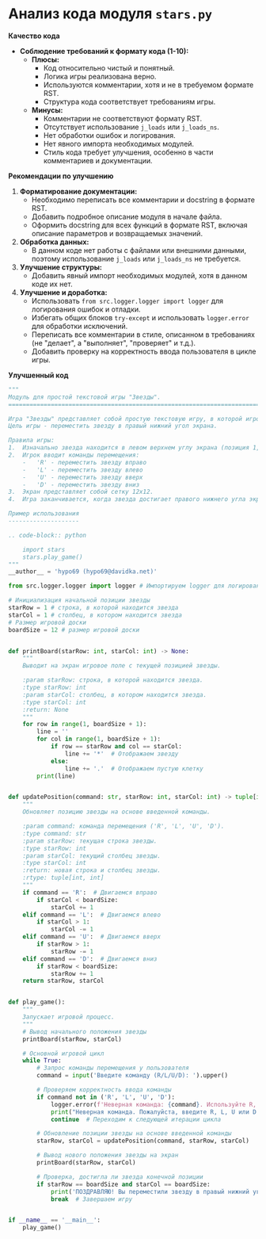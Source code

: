 # Анализ кода модуля `stars.py`

**Качество кода**

-   **Соблюдение требований к формату кода (1-10):**
    -   **Плюсы:**
        -   Код относительно чистый и понятный.
        -   Логика игры реализована верно.
        -   Используются комментарии, хотя и не в требуемом формате RST.
        -   Структура кода соответствует требованиям игры.
    -   **Минусы:**
        -   Комментарии не соответствуют формату RST.
        -   Отсутствует использование `j_loads` или `j_loads_ns`.
        -   Нет обработки ошибок и логирования.
        -   Нет явного импорта необходимых модулей.
        -   Стиль кода требует улучшения, особенно в части комментариев и документации.

**Рекомендации по улучшению**

1.  **Форматирование документации:**
    -   Необходимо переписать все комментарии и docstring в формате RST.
    -   Добавить подробное описание модуля в начале файла.
    -   Оформить docstring для всех функций в формате RST, включая описание параметров и возвращаемых значений.
2.  **Обработка данных:**
    -   В данном коде нет работы с файлами или внешними данными, поэтому использование `j_loads` или `j_loads_ns` не требуется.
3.  **Улучшение структуры:**
    -   Добавить явный импорт необходимых модулей, хотя в данном коде их нет.
4.  **Улучшение и доработка:**
    -   Использовать `from src.logger.logger import logger` для логирования ошибок и отладки.
    -   Избегать общих блоков `try-except` и использовать `logger.error` для обработки исключений.
    -   Переписать все комментарии в стиле, описанном в требованиях (не "делает", а "выполняет", "проверяет" и т.д.).
    -   Добавить проверку на корректность ввода пользователя в цикле игры.

**Улучшенный код**

```python
"""
Модуль для простой текстовой игры "Звезды".
=========================================================================================

Игра "Звезды" представляет собой простую текстовую игру, в которой игрок управляет положением "звезды" на экране, вводя команды для ее перемещения.
Цель игры - переместить звезду в правый нижний угол экрана.

Правила игры:
1.  Изначально звезда находится в левом верхнем углу экрана (позиция 1,1).
2.  Игрок вводит команды перемещения:
    -   'R' - переместить звезду вправо
    -   'L' - переместить звезду влево
    -   'U' - переместить звезду вверх
    -   'D' - переместить звезду вниз
3.  Экран представляет собой сетку 12x12.
4.  Игра заканчивается, когда звезда достигает правого нижнего угла экрана (позиция 12,12).

Пример использования
--------------------

.. code-block:: python

    import stars
    stars.play_game()
"""
__author__ = 'hypo69 (hypo69@davidka.net)'

from src.logger.logger import logger # Импортируем logger для логирования ошибок

# Инициализация начальной позиции звезды
starRow = 1 # строка, в которой находится звезда
starCol = 1 # столбец, в котором находится звезда
# Размер игровой доски
boardSize = 12 # размер игровой доски


def printBoard(starRow: int, starCol: int) -> None:
    """
    Выводит на экран игровое поле с текущей позицией звезды.

    :param starRow: строка, в которой находится звезда.
    :type starRow: int
    :param starCol: столбец, в котором находится звезда.
    :type starCol: int
    :return: None
    """
    for row in range(1, boardSize + 1):
        line = ''
        for col in range(1, boardSize + 1):
            if row == starRow and col == starCol:
                line += '*'  # Отображаем звезду
            else:
                line += '.'  # Отображаем пустую клетку
        print(line)


def updatePosition(command: str, starRow: int, starCol: int) -> tuple[int, int]:
    """
    Обновляет позицию звезды на основе введенной команды.

    :param command: команда перемещения ('R', 'L', 'U', 'D').
    :type command: str
    :param starRow: текущая строка звезды.
    :type starRow: int
    :param starCol: текущий столбец звезды.
    :type starCol: int
    :return: новая строка и столбец звезды.
    :rtype: tuple[int, int]
    """
    if command == 'R':  # Двигаемся вправо
        if starCol < boardSize:
            starCol += 1
    elif command == 'L':  # Двигаемся влево
        if starCol > 1:
            starCol -= 1
    elif command == 'U':  # Двигаемся вверх
        if starRow > 1:
            starRow -= 1
    elif command == 'D':  # Двигаемся вниз
        if starRow < boardSize:
            starRow += 1
    return starRow, starCol


def play_game():
    """
    Запускает игровой процесс.
    """
    # Вывод начального положения звезды
    printBoard(starRow, starCol)

    # Основной игровой цикл
    while True:
        # Запрос команды перемещения у пользователя
        command = input('Введите команду (R/L/U/D): ').upper()

        # Проверяем корректность ввода команды
        if command not in ('R', 'L', 'U', 'D'):
            logger.error(f'Неверная команда: {command}. Используйте R, L, U или D.')
            print("Неверная команда. Пожалуйста, введите R, L, U или D.") # Выводим сообщение об ошибке
            continue  # Переходим к следующей итерации цикла

        # Обновление позиции звезды на основе введенной команды
        starRow, starCol = updatePosition(command, starRow, starCol)

        # Вывод нового положения звезды на экран
        printBoard(starRow, starCol)

        # Проверка, достигла ли звезда конечной позиции
        if starRow == boardSize and starCol == boardSize:
            print('ПОЗДРАВЛЯЮ! Вы переместили звезду в правый нижний угол!')
            break  # Завершаем игру


if __name__ == '__main__':
    play_game()
```